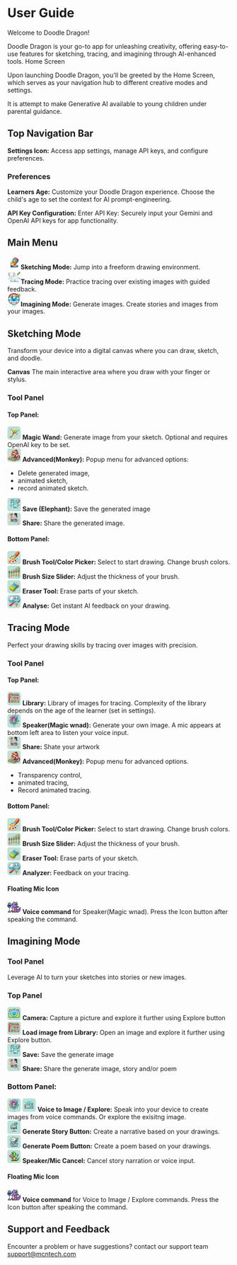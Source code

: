 # User Guide
Welcome to Doodle Dragon!

Doodle Dragon is your go-to app for unleashing creativity, offering easy-to-use features for sketching, tracing, and imagining through AI-enhanced tools.
Home Screen

Upon launching Doodle Dragon, you'll be greeted by the Home Screen, which serves as your navigation hub to different creative modes and settings.

It is attempt to make Generative AI available to young children under parental guidance.

## Top Navigation Bar

**Settings Icon:** Access app settings, manage API keys, and configure preferences.

### Preferences
**Learners Age:** Customize your Doodle Dragon experience.
Choose the child's age to set the context for AI prompt-engineering.

**API Key Configuration:** Enter API Key: Securely input your Gemini and OpenAI API keys for app functionality.


## Main Menu

<img src=../assets/pencil_icon.png width=30>**Sketching Mode:**  Jump into a freeform drawing environment.  
<img src=../assets/trace_icon.png width=30>**Tracing Mode:** Practice tracing over existing images with guided feedback.  
<img src=../assets/imagen_icon.png width=30>**Imagining Mode:** Generate images. Create stories and images from your images.

## Sketching Mode

Transform your device into a digital canvas where you can draw, sketch, and doodle.

**Canvas**
    The main interactive area where you draw with your finger or stylus.

### Tool Panel

#### Top Panel:
<img src=../assets/sketch_to_image.png width=30> **Magic Wand:** Generate image from your sketch. Optional and requires OpenAI key to be set.   
<img src=../assets/delete.png width=30> **Advanced(Monkey):** Popup menu for advanced options:
- Delete generated image, 
- animated sketch,  
- record animated sketch.


<img src=../assets/save.png width=30> **Save (Elephant):** Save the generated image  
<img src=../assets/share.png width=30> **Share:** Share the generated image.

#### Bottom Panel:
<img src=../assets/brush.png width=30> **Brush Tool/Color Picker:** Select to start drawing. Change brush colors.  
<img src=../assets/brush_size.png width=30> **Brush Size Slider:** Adjust the thickness of your brush.  
<img src=../assets/eraser.png width=30> **Eraser Tool:** Erase parts of your sketch.  
<img src=../assets/analysis.png width=30> **Analyse:** Get instant AI feedback on your drawing.

## Tracing Mode

Perfect your drawing skills by tracing over images with precision.

### Tool Panel

#### Top Panel:
<img src=../assets/library.png width=30> **Library:** Library of images for tracing. Complexity of the library depends on the age of the learner (set in settings).  
<img src=../assets/imagen_square.png width=30> **Speaker(Magic wnad):** Generate your own image. A mic appears at bottom left area to listen your voice input.  
<img src=../assets/share.png width=30> **Share:** Shate your artwork  
<img src=../assets/delete.png width=30> **Advanced(Monkey):** Popup menu for advanced options.   
- Transparency control, 
- animated tracing, 
- Record animated tracing.

#### Bottom Panel:
<img src=../assets/brush.png width=30> **Brush Tool/Color Picker:** Select to start drawing. Change brush colors.  
<img src=../assets/brush_size.png width=30> **Brush Size Slider:** Adjust the thickness of your brush.  
<img src=../assets/eraser.png width=30> **Eraser Tool:** Erase parts of your sketch.  
<img src=../assets/analysis.png width=30> **Analyzer:** Feedback on your tracing.
    

#### Floating Mic Icon

<img src=../assets/doodle_mic_on.png width=30> **Voice command** for Speaker(Magic wnad). Press the Icon button after speaking the command.


## Imagining Mode

### Tool Panel
Leverage AI to turn your sketches into stories or new images.

### Top Panel
<img src=../assets/camera.png width=30> **Camera:** Capture a picture and explore it further using Explore button   
<img src=../assets/library.png width=30> **Load image from Library:** Open an image and explore it further using Explore button.  
<img src=../assets/save.png width=30> **Save:** Save the generate image  
<img src=../assets/share.png width=30> **Share:** Share the generate image, story and/or poem


### Bottom Panel:
<img src=../assets/imagen_square.png width=30> <img src=../assets/explore.png width=30> **Voice to Image / Explore:** Speak into your device to create images from voice commands. Or explore the exisitng image.  
<img src=../assets/story.png width=30> **Generate Story Button:** Create a narrative based on your drawings.  
<img src=../assets/poem.png width=30> **Generate Poem Button:** Create a poem based on your drawings.  
<img src=../assets/stop_voice.png width=30> **Speaker/Mic Cancel:** Cancel story narration or voice input.


#### Floating Mic Icon

<img src=../assets/doodle_mic_on.png width=30> **Voice command** for Voice to Image / Explore commands. Press the Icon button after speaking the command.


## Support and Feedback

Encounter a problem or have suggestions? contact our support team support@mcntech.com